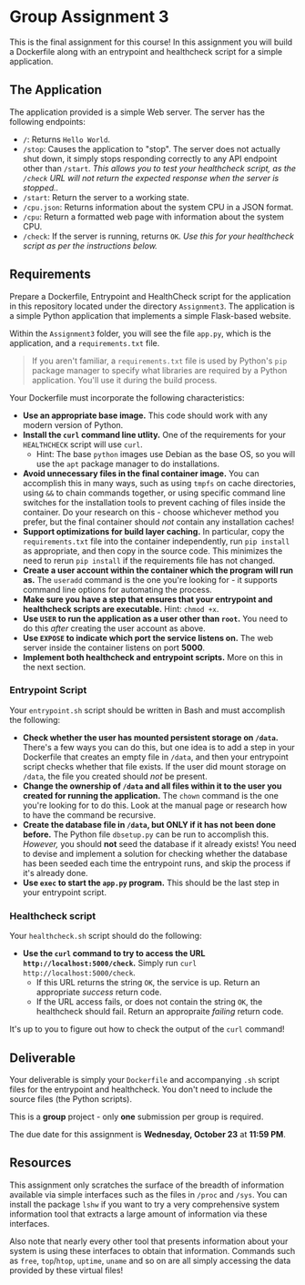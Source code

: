 # Group Assignment 3

This is the final assignment for this course! In this assignment you will build a Dockerfile along with an entrypoint and healthcheck script for a simple application. 

## The Application

The application provided is a simple Web server. The server has the following endpoints:

* `/`: Returns `Hello World`.
* `/stop`: Causes the application to "stop". The server does not actually shut down, it simply stops responding correctly to any API endpoint other than `/start`. *This allows you to test your healthcheck script, as the `/check` URL will not return the expected response when the server is stopped..*
* `/start`: Return the server to a working state.
* `/cpu.json`: Returns information about the system CPU in a JSON format.
* `/cpu`: Return a formatted web page with information about the system CPU.
* `/check`: If the server is running, returns `OK`. *Use this for your healthcheck script as per the instructions below.*

## Requirements

Prepare a Dockerfile, Entrypoint and HealthCheck script for the application in this repository located under the directory `Assignment3`. The application is a simple Python application that implements a simple Flask-based website. 

Within the `Assignment3` folder, you will see the file `app.py`, which is the application, and a `requirements.txt` file.

> If you aren't familiar, a `requirements.txt` file is used by Python's `pip` package manager to specify what libraries are required by a Python application. You'll use it during the build process.

Your Dockerfile must incorporate the following characteristics:

* **Use an appropriate base image.** This code should work with any modern version of Python.
* **Install the `curl` command line utlity.** One of the requirements for your `HEALTHCHECK` script will use `curl`. 
  * Hint: The base `python` images use Debian as the base OS, so you will use the `apt` package manager to do installations.
* **Avoid unnecessary files in the final container image.** You can accomplish this in many ways, such as using `tmpfs` on cache directories, using `&&` to chain commands together, or using specific command line switches for the installation tools to prevent caching of files inside the container. Do your research on this - choose whichever method you prefer, but the final container should *not* contain any installation caches!
* **Support optimizations for build layer caching.** In particular, copy the `requirements.txt` file into the container independently, run `pip install` as appropriate, and then copy in the source code. This minimizes the need to rerun `pip install` if the requirements file has not changed.
* **Create a user account within the container which the program will run as.** The `useradd` command is the one you're looking for - it supports command line options for automating the process.
* **Make sure you have a step that ensures that your entrypoint and healthcheck scripts are executable.** Hint: `chmod +x`.
* **Use `USER` to run the application as a user other than `root`.** You need to do this *after* creating the user account as above.
* **Use `EXPOSE` to indicate which port the service listens on.** The web server inside the container listens on port **5000**.
* **Implement both healthcheck and entrypoint scripts.** More on this in the next section.

### Entrypoint Script

Your `entrypoint.sh` script should be written in Bash and must accomplish the following:

* **Check whether the user has mounted persistent storage on `/data`.** There's a few ways you can do this, but one idea is to add a step in your Dockerfile that creates an empty file in `/data`, and then your entrypoint script checks whether that file exists. If the user did mount storage on `/data`, the file you created should *not* be present.
* **Change the ownership of `/data` and all files within it to the user you created for running the application.** The `chown` command is the one you're looking for to do this. Look at the manual page or research how to have the command be recursive.
* **Create the database file in `/data`, but ONLY if it has not been done before.** The Python file `dbsetup.py` can be run to accomplish this. *However,* you should **not** seed the database if it already exists! You need to devise and implement a solution for checking whether the database has been seeded each time the entrypoint runs, and skip the process if it's already done.
* **Use `exec` to start the `app.py` program.** This should be the last step in your entrypoint script.

### Healthcheck script

Your `healthcheck.sh` script should do the following:

* **Use the `curl` command to try to access the URL `http://localhost:5000/check`.** Simply run `curl http://localhost:5000/check`.
  * If this URL returns the string `OK`, the service is up. Return an appropriate *success* return code.
  * If the URL access fails, or does not contain the string `OK`, the healthcheck should fail. Return an appropraite *failing* return code.

It's up to you to figure out how to check the output of the `curl` command!

## Deliverable

Your deliverable is simply your `Dockerfile` and accompanying `.sh` script files for the entrypoint and healthcheck. You don't need to include the source files (the Python scripts).

This is a **group** project - only **one** submission per group is required.

The due date for this assignment is **Wednesday, October 23** at **11:59 PM**.

## Resources

This assignment only scratches the surface of the breadth of information available via simple interfaces such as the files in `/proc` and `/sys`. You can install the package `lshw` if you want to try a very comprehensive system information tool that extracts a large amount of information via these interfaces. 

Also note that nearly every other tool that presents information about your system is using these interfaces to obtain that information. Commands such as `free`, `top`/`htop`, `uptime`, `uname` and so on are all simply accessing the data provided by these virtual files!
